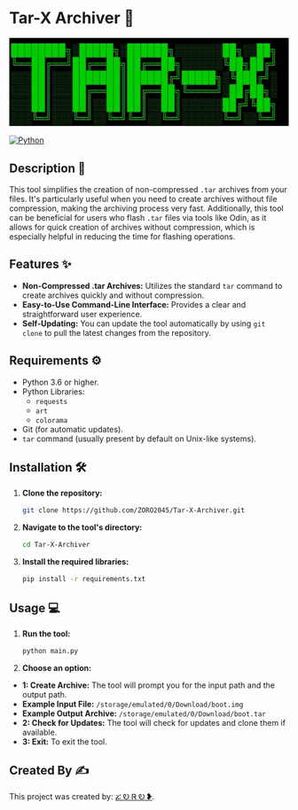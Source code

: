 # Tar-X Archiver  🚀

![banner](https://raw.githubusercontent.com/ZORO2045/Tar-X-Archiver/main/banner.jpg)

[![Python](https://img.shields.io/badge/Python-3.6+-blue?style=flat-square&logo=python)](https://www.python.org/)

## Description 📝

This tool simplifies the creation of non-compressed `.tar` archives from your files. It's particularly useful when you need to create archives without file compression, making the archiving process very fast.  Additionally, this tool can be beneficial for users who flash `.tar` files via tools like Odin, as it allows for quick creation of archives without compression, which is especially helpful in reducing the time for flashing operations.

## Features ✨

*   **Non-Compressed .tar Archives:** Utilizes the standard `tar` command to create archives quickly and without compression.
*   **Easy-to-Use Command-Line Interface:** Provides a clear and straightforward user experience.
*   **Self-Updating:** You can update the tool automatically by using `git clone` to pull the latest changes from the repository.

## Requirements ⚙️

*   Python 3.6 or higher.
*   Python Libraries:
    *   `requests`
    *   `art`
    *   `colorama`
*   Git (for automatic updates).
*   `tar` command (usually present by default on Unix-like systems).

## Installation 🛠️

1.  **Clone the repository:**
    ```bash
    git clone https://github.com/ZORO2045/Tar-X-Archiver.git
    ```
2.  **Navigate to the tool's directory:**
    ```bash
    cd Tar-X-Archiver
    ```
3.  **Install the required libraries:**
    ```bash
    pip install -r requirements.txt
    ```

## Usage 💻

1.  **Run the tool:**
    ```bash
    python main.py
    ```
2.  **Choose an option:**
   *   **1: Create Archive:** The tool will prompt you for the input path and the output path.
   *   **Example Input File:** `/storage/emulated/0/Download/boot.img`
   *   **Example Output Archive:** `/storage/emulated/0/Download/boot.tar`
   *   **2: Check for Updates:** The tool will check for updates and clone them if available.
   *   **3: Exit:** To exit the tool.

## Created By ✍️

This project was created by: [ፚ Ꭷ Ꮢ Ꭷ ❥](https://t.me/ZORO2045).
